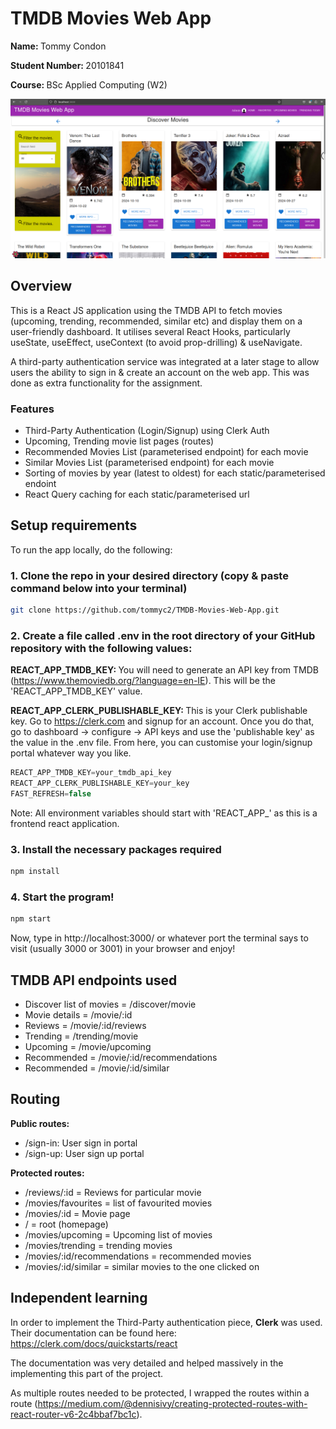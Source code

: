 # TMDB Movies Web App

<b>Name: </b>Tommy Condon

<b> Student Number: </b>20101841

<b>Course: </b>BSc Applied Computing (W2)

![alt text](<Screenshot from 2024-11-01 13-48-24.png>)

## Overview

This is a React JS application using the TMDB API to fetch movies (upcoming, trending, recommended, similar etc) and display them on a user-friendly dashboard. It utilises several React Hooks, particularly useState, useEffect, useContext (to avoid prop-drilling) & useNavigate.

A third-party authentication service was integrated at a later stage to allow users the ability to sign in & create an account on the web app. This was done as extra functionality for the assignment.

### Features

+ Third-Party Authentication (Login/Signup) using Clerk Auth
+ Upcoming, Trending movie list pages (routes)
+ Recommended Movies List (parameterised endpoint) for each movie
+ Similar Movies List (parameterised endpoint) for each movie
+ Sorting of movies by year (latest to oldest) for each static/parameterised endoint
+ React Query caching for each static/parameterised url

## Setup requirements

To run the app locally, do the following:

### 1. Clone the repo in your desired directory (copy & paste command below into your terminal)

~~~bash
git clone https://github.com/tommyc2/TMDB-Movies-Web-App.git
~~~

### 2. Create a file called .env in the root directory of your GitHub repository with the following values:

<b>REACT_APP_TMDB_KEY: </b>You will need to generate an API key from TMDB (https://www.themoviedb.org/?language=en-IE). This will be the 'REACT_APP_TMDB_KEY' value.

<b>REACT_APP_CLERK_PUBLISHABLE_KEY: </b>This is your Clerk publishable key. Go to https://clerk.com and signup for an account. Once you do that, go to dashboard -> configure -> API keys and use the 'publishable key' as the value in the .env file. From here, you can customise your login/signup portal whatever way you like.


 ```javascript
REACT_APP_TMDB_KEY=your_tmdb_api_key
REACT_APP_CLERK_PUBLISHABLE_KEY=your_key
FAST_REFRESH=false
 ```

Note: All environment variables should start with 'REACT_APP_' as this is a frontend react application.

### 3. Install the necessary packages required
 ```bash
npm install
```
### 4. Start the program!
 ```bash
npm start
```

Now, type in http://localhost:3000/ or whatever port the terminal says to visit (usually 3000 or 3001) in your browser and enjoy!

## TMDB API endpoints used

+ Discover list of movies = /discover/movie
+ Movie details = /movie/:id
+ Reviews = /movie/:id/reviews
+ Trending = /trending/movie
+ Upcoming = /movie/upcoming
+ Recommended = /movie/:id/recommendations
+ Recommended = /movie/:id/similar

## Routing

<b>Public routes: </b>

+ /sign-in: User sign in portal
+ /sign-up: User sign up portal

<b> Protected routes: </b>
+ /reviews/:id = Reviews for particular movie
+ /movies/favourites = list of favourited movies
+ /movies/:id = Movie page
+ / = root (homepage)
+ /movies/upcoming = Upcoming list of movies
+ /movies/trending = trending movies
+ /movies/:id/recommendations = recommended movies
+ /movies/:id/similar = similar movies to the one clicked on



## Independent learning

In order to implement the Third-Party authentication piece, <b>Clerk</b> was used. Their documentation can be found here: https://clerk.com/docs/quickstarts/react

The documentation was very detailed and helped massively in the implementing this part of the project.

As multiple routes needed to be protected, I wrapped the routes within a route (https://medium.com/@dennisivy/creating-protected-routes-with-react-router-v6-2c4bbaf7bc1c). 